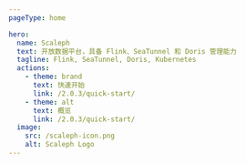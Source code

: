 ```yaml
---
pageType: home

hero:
  name: Scaleph
  text: 开放数据平台，具备 Flink、SeaTunnel 和 Doris 管理能力
  tagline: Flink, SeaTunnel, Doris, Kubernetes
  actions:
    - theme: brand
      text: 快速开始
      link: /2.0.3/quick-start/
    - theme: alt
      text: 概览
      link: /2.0.3/quick-start/
  image:
    src: /scaleph-icon.png
    alt: Scaleph Logo
---
```

